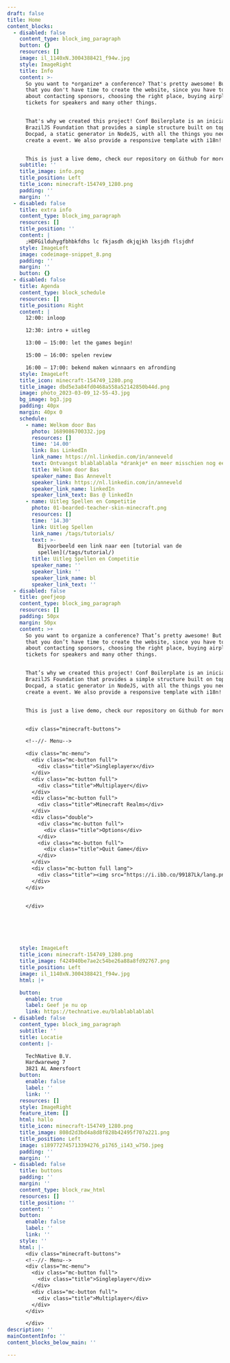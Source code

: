 ```yaml
---
draft: false
title: Home
content_blocks:
  - disabled: false
    content_type: block_img_paragraph
    button: {}
    resources: []
    image: il_1140xN.3004388421_f94w.jpg
    style: ImageRight
    title: Info
    content: >-
      So you want to *organize* a conference? That's pretty awesome! But we know
      that you don't have time to create the website, since you have to worry
      about contacting sponsors, choosing the right place, buying airplane
      tickets for speakers and many other things.


      That's why we created this project! Conf Boilerplate is an iniciative of
      BrazilJS Foundation that provides a simple structure built on top of
      Docpad, a static generator in NodeJS, with all the things you need to
      create a event. We also provide a responsive template with i18n!


      This is just a live demo, check our repository on Github for more details
    subtitle: ''
    title_image: info.png
    title_position: Left
    title_icon: minecraft-154749_1280.png
    padding: ''
    margin: ''
  - disabled: false
    title: extra info
    content_type: block_img_paragraph
    resources: []
    title_position: ''
    content: |
      ;HDFGilduhygfbhbkfdhs lc fkjasdh dkjqjkh lksjdh flsjdhf
    style: ImageLeft
    image: codeimage-snippet_8.png
    padding: ''
    margin: ''
    button: {}
  - disabled: false
    title: Agenda
    content_type: block_schedule
    resources: []
    title_position: Right
    content: |
      12:00: inloop

      12:30: intro + uitleg

      13:00 – 15:00: let the games begin! 

      15:00 – 16:00: spelen review

      16:00 – 17:00: bekend maken winnaars en afronding
    style: ImageLeft
    title_icon: minecraft-154749_1280.png
    title_image: dbd5e3a84fd0468a558a52142850b44d.png
    image: photo_2023-03-09_12-55-43.jpg
    bg_image: bg3.jpg
    padding: 40px
    margin: 40px 0
    schedule:
      - name: Welkom door Bas
        photo: 1689086700332.jpg
        resources: []
        time: '14.00'
        link: Bas LinkedIn
        link_name: https://nl.linkedin.com/in/anneveld
        text: Ontvangst blablablabla *drankje* en meer misschien nog een M&M.
        title: Welkom door Bas
        speaker_name: Bas Annevelt
        speaker_link: https://nl.linkedin.com/in/anneveld
        speaker_link_name: linkedIn
        speaker_link_text: Bas @ linkedIn
      - name: Uitleg Spellen en Competitie
        photo: 01-bearded-teacher-skin-minecraft.png
        resources: []
        time: '14.30'
        link: Uitleg Spellen
        link_name: /tags/tutorials/
        text: >-
          Bijvoorbeeld een link naar een [tutorial van de
          spellen](/tags/tutorial/)
        title: Uitleg Spellen en Competitie
        speaker_name: ''
        speaker_link: ''
        speaker_link_name: bl
        speaker_link_text: ''
  - disabled: false
    title: geefjeop
    content_type: block_img_paragraph
    resources: []
    padding: 50px
    margin: 50px
    content: >+
      So you want to organize a conference? That’s pretty awesome! But we know
      that you don’t have time to create the website, since you have to worry
      about contacting sponsors, choosing the right place, buying airplane
      tickets for speakers and many other things.


      That’s why we created this project! Conf Boilerplate is an iniciative of
      BrazilJS Foundation that provides a simple structure built on top of
      Docpad, a static generator in NodeJS, with all the things you need to
      create a event. We also provide a responsive template with i18n!


      This is just a live demo, check our repository on Github for more details


      <div class="minecraft-buttons">

      <!--//- Menu-->

      <div class="mc-menu">
        <div class="mc-button full">
          <div class="title">Singleplayerx</div>
        </div>
        <div class="mc-button full">
          <div class="title">Multiplayer</div>
        </div>
        <div class="mc-button full">
          <div class="title">Minecraft Realms</div>
        </div>
        <div class="double">
          <div class="mc-button full">
            <div class="title">Options</div>
          </div>
          <div class="mc-button full">
            <div class="title">Quit Game</div>
          </div>
        </div>
        <div class="mc-button full lang">
          <div class="title"><img src="https://i.ibb.co/99187Lk/lang.png" alt=" Lang"/></div>
        </div>
      </div>


      </div>






    style: ImageLeft
    title_icon: minecraft-154749_1280.png
    title_image: f424940be7ae2c54be26a88a8fd92767.png
    title_position: Left
    image: il_1140xN.3004388421_f94w.jpg
    html: |+

    button:
      enable: true
      label: Geef je nu op
      link: https://technative.eu/blablablablabl
  - disabled: false
    content_type: block_img_paragraph
    subtitle: ''
    title: Locatie
    content: |-

      TechNative B.V.
      Hardwareweg 7
      3821 AL Amersfoort
    button:
      enable: false
      label: ''
      link: ''
    resources: []
    style: ImageRight
    feature_item: []
    html: hallo
    title_icon: minecraft-154749_1280.png
    title_image: 808d2d3bd4a8d8f828b42495f707a221.png
    title_position: Left
    image: s189772745713394276_p1765_i143_w750.jpeg
    padding: ''
    margin: ''
  - disabled: false
    title: buttons
    padding: ''
    margin: ''
    content_type: block_raw_html
    resources: []
    title_position: ''
    content: ''
    button:
      enable: false
      label: ''
      link: ''
    style: ''
    html: |-
      <div class="minecraft-buttons">
      <!--//- Menu-->
      <div class="mc-menu">
        <div class="mc-button full">
          <div class="title">Singleplayer</div>
        </div>
        <div class="mc-button full">
          <div class="title">Multiplayer</div>
        </div>
      </div>

      </div>
description: ''
mainContentInfo: ''
content_blocks_below_main: ''

---
```












